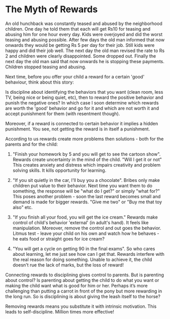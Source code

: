 The Myth of Rewards
==================== 
                    
An old hunchback was constantly teased and abused by the neighborhood children. One day he told them that each will get Rs10 for teasing and abusing him for one hour every day. Kids were overjoyed and did the worst teasing and abusing possible. After few days the old man informed that now onwards they would be getting Rs 5 per day for their job. Still kids were happy and did their job well. The next day the old man revised the rate to Rs 2 and children were clearly disappointed. Some dropped out. Finally the next day the old man said that now onwards he is stopping these payments. Children stopped teasing and abusing. 

Next time, before you offer your child a reward for a certain 'good' behaviour, think about this story:

Is discipline about identifying the behaviors that you want (clean room, less TV, being nice or being quiet, etc), then to reward the positive behavior and punish the negative ones? In which case I soon determine which rewards are worth the 'good' behavior and go for it and which are not worth it and accept punishment for them (with resentment though). 

Moreover, if a reward is connected to certain behavior it implies a hidden punishment. You see, not getting the reward is in itself a punishment. 
 
According to us rewards create more problems then solutions - both for the parents and for the child: 
 
1. "Finish your homework by 5 and you will get to see the cartoon show". Rewards create uncertainty in the mind of the child. "Will I get it or not" This creates anxiety and distress which impairs creativity and problem solving skills. It kills opportunity for learning.

2. "If you sit quietly in the car, I'll buy you a chocolate". Bribes only make children put value to their behavior. Next time you want them to do something, the response will be "what do I get?" or simply "what for?" This poses another problem - soon the last reward becomes small and demand is made for bigger rewards. "Give me two" or "Buy me that toy also" etc. 
 
3. "If you finish all your food, you will get the ice cream." Rewards make control of child's behavior 'external' (in adult's hand). It feels like manipulation. Moreover, remove the control and out goes the behavior. Litmus test - leave your child on his own and watch how he behaves - he eats food or straight goes for ice cream? 
 
4. "You will get a cycle on getting 90 in the final exams". So who cares about learning, let me just see how can I get that. Rewards interfere with the real reason for doing something. Unable to achieve it, the child doesn't rue the lack of marks, but the loss of reward!
 
Connecting rewards to disciplining gives control to parents. But is parenting about control? Is parenting about getting the child to do what you want or making the child want what is good for him or her. Perhaps it’s more challenging than putting a carrot in front of the pony but more rewarding in the long run. So is disciplining is about giving the leash itself to the horse?

Removing rewards means you substitute it with intrinsic motivation. This leads to self-discipline. Million times more effective!